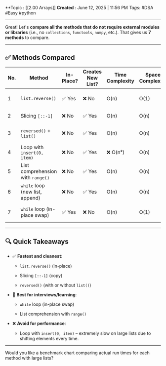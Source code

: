 **Topic :  [[2.00 Arrays]]
**Created** : June 12, 2025 | 11:56 PM
*Tags*: #DSA #Easy #python 

---
Great! Let's **compare all the methods that do not require external modules or libraries** (i.e., no `collections`, `functools`, `numpy`, etc.). That gives us **7 methods** to compare.

---

## ✅ **Methods Compared**

|No.|Method|In-Place?|Creates New List?|Time Complexity|Space Complexity|Notes|
|---|---|---|---|---|---|---|
|1|`list.reverse()`|✅ Yes|❌ No|O(n)|O(1)|Fastest in-place method|
|2|Slicing `[::-1]`|❌ No|✅ Yes|O(n)|O(n)|Clean one-liner|
|3|`reversed()` + `list()`|❌ No|✅ Yes|O(n)|O(n)|Returns iterator initially|
|4|Loop with `insert(0, item)`|❌ No|✅ Yes|❌ O(n²)|O(n)|Very inefficient|
|5|List comprehension with `range()`|❌ No|✅ Yes|O(n)|O(n)|Index-based; readable|
|6|`while` loop (new list, append)|❌ No|✅ Yes|O(n)|O(n)|Manual control|
|7|`while` loop (in-place swap)|✅ Yes|❌ No|O(n)|O(1)|Good for algorithm practice|

---

## 🔍 **Quick Takeaways**

- ✅ **Fastest and cleanest**:
    
    - `list.reverse()` (in-place)
        
    - Slicing `[::-1]` (copy)
        
    - `reversed()` (with or without `list()`)
        
- 🧠 **Best for interviews/learning**:
    
    - `while` loop (in-place swap)
        
    - List comprehension with `range()`
        
- ❌ **Avoid for performance**:
    
    - Loop with `insert(0, item)` – extremely slow on large lists due to shifting elements every time.
        

---

Would you like a benchmark chart comparing actual run times for each method with large lists?